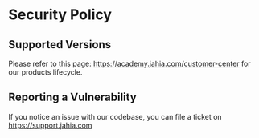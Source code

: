 # Security Policy

## Supported Versions

Please refer to this page: https://academy.jahia.com/customer-center for our products lifecycle.

## Reporting a Vulnerability

If you notice an issue with our codebase, you can file a ticket on https://support.jahia.com 
